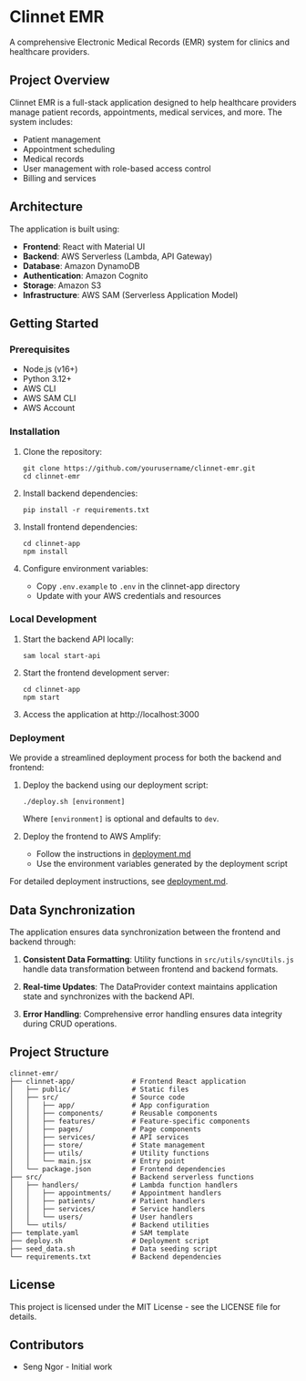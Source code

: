 # Clinnet EMR

A comprehensive Electronic Medical Records (EMR) system for clinics and healthcare providers.

## Project Overview

Clinnet EMR is a full-stack application designed to help healthcare providers manage patient records, appointments, medical services, and more. The system includes:

- Patient management
- Appointment scheduling
- Medical records
- User management with role-based access control
- Billing and services

## Architecture

The application is built using:

- **Frontend**: React with Material UI
- **Backend**: AWS Serverless (Lambda, API Gateway)
- **Database**: Amazon DynamoDB
- **Authentication**: Amazon Cognito
- **Storage**: Amazon S3
- **Infrastructure**: AWS SAM (Serverless Application Model)

## Getting Started

### Prerequisites

- Node.js (v16+)
- Python 3.12+
- AWS CLI
- AWS SAM CLI
- AWS Account

### Installation

1. Clone the repository:

   ```
   git clone https://github.com/yourusername/clinnet-emr.git
   cd clinnet-emr
   ```

2. Install backend dependencies:

   ```
   pip install -r requirements.txt
   ```

3. Install frontend dependencies:

   ```
   cd clinnet-app
   npm install
   ```

4. Configure environment variables:
   - Copy `.env.example` to `.env` in the clinnet-app directory
   - Update with your AWS credentials and resources

### Local Development

1. Start the backend API locally:

   ```
   sam local start-api
   ```

2. Start the frontend development server:

   ```
   cd clinnet-app
   npm start
   ```

3. Access the application at http://localhost:3000

### Deployment

We provide a streamlined deployment process for both the backend and frontend:

1. Deploy the backend using our deployment script:

   ```
   ./deploy.sh [environment]
   ```

   Where `[environment]` is optional and defaults to `dev`.

2. Deploy the frontend to AWS Amplify:
   - Follow the instructions in [deployment.md](docs/deployment.md)
   - Use the environment variables generated by the deployment script

For detailed deployment instructions, see [deployment.md](docs/deployment.md).

## Data Synchronization

The application ensures data synchronization between the frontend and backend through:

1. **Consistent Data Formatting**: Utility functions in `src/utils/syncUtils.js` handle data transformation between frontend and backend formats.

2. **Real-time Updates**: The DataProvider context maintains application state and synchronizes with the backend API.

3. **Error Handling**: Comprehensive error handling ensures data integrity during CRUD operations.

## Project Structure

```
clinnet-emr/
├── clinnet-app/              # Frontend React application
│   ├── public/               # Static files
│   ├── src/                  # Source code
│   │   ├── app/              # App configuration
│   │   ├── components/       # Reusable components
│   │   ├── features/         # Feature-specific components
│   │   ├── pages/            # Page components
│   │   ├── services/         # API services
│   │   ├── store/            # State management
│   │   ├── utils/            # Utility functions
│   │   └── main.jsx          # Entry point
│   └── package.json          # Frontend dependencies
├── src/                      # Backend serverless functions
│   ├── handlers/             # Lambda function handlers
│   │   ├── appointments/     # Appointment handlers
│   │   ├── patients/         # Patient handlers
│   │   ├── services/         # Service handlers
│   │   └── users/            # User handlers
│   └── utils/                # Backend utilities
├── template.yaml             # SAM template
├── deploy.sh                 # Deployment script
├── seed_data.sh              # Data seeding script
└── requirements.txt          # Backend dependencies
```

## License

This project is licensed under the MIT License - see the LICENSE file for details.

## Contributors

- Seng Ngor - Initial work
